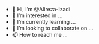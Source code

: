 - 👋 Hi, I’m @Alireza-Izadi
- 👀 I’m interested in ...
- 🌱 I’m currently learning ...
- 💞️ I’m looking to collaborate on ...
- 📫 How to reach me ...

<!---
Alireza-Izadi/Alireza-Izadi is a ✨ special ✨ repository because its `README.md` (this file) appears on your GitHub profile.
You can click the Preview link to take a look at your changes.
--->
